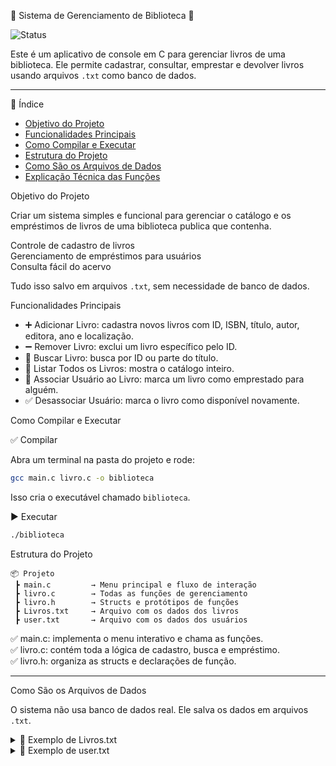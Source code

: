 📖 Sistema de Gerenciamento de Biblioteca 📖

![Status](https://img.shields.io/badge/status-Em%20Desenvolvimento-yellow)

Este é um aplicativo de console em C para gerenciar livros de uma biblioteca. Ele permite cadastrar, consultar, emprestar e devolver livros usando arquivos `.txt` como banco de dados.

--------------------------------------------------------------------------------------------------------------------------
📑 Índice

- [ Objetivo do Projeto](#-objetivo-do-projeto)
- [ Funcionalidades Principais](#️-funcionalidades-principais)
- [ Como Compilar e Executar](#-como-compilar-e-executar)
- [ Estrutura do Projeto](#️-estrutura-do-projeto)
- [ Como São os Arquivos de Dados](#️-como-são-os-arquivos-de-dados)
- [ Explicação Técnica das Funções](#️-explicação-técnica-das-funções)

Objetivo do Projeto

Criar um sistema simples e funcional para gerenciar o catálogo e os empréstimos de livros de uma biblioteca publica que contenha.

 Controle de cadastro de livros  
 Gerenciamento de empréstimos para usuários  
 Consulta fácil do acervo  

Tudo isso salvo em arquivos `.txt`, sem necessidade de banco de dados.


Funcionalidades Principais

- ➕ Adicionar Livro: cadastra novos livros com ID, ISBN, título, autor, editora, ano e localização.
- ➖ Remover Livro: exclui um livro específico pelo ID.
- 🔎 Buscar Livro: busca por ID ou parte do título.
- 📓 Listar Todos os Livros: mostra o catálogo inteiro.
- 🧍 Associar Usuário ao Livro: marca um livro como emprestado para alguém.
- ✅ Desassociar Usuário: marca o livro como disponível novamente.

Como Compilar e Executar

✅ Compilar

Abra um terminal na pasta do projeto e rode:

```bash
gcc main.c livro.c -o biblioteca
```

Isso cria o executável chamado `biblioteca`.

▶️ Executar

```bash
./biblioteca
```


Estrutura do Projeto

```
📦 Projeto
 ┣ main.c         → Menu principal e fluxo de interação
 ┣ livro.c        → Todas as funções de gerenciamento
 ┣ livro.h        → Structs e protótipos de funções
 ┣ Livros.txt     → Arquivo com os dados dos livros
 ┣ user.txt       → Arquivo com os dados dos usuários
```

✅ main.c: implementa o menu interativo e chama as funções.  
✅ livro.c: contém toda a lógica de cadastro, busca e empréstimo.  
✅ livro.h: organiza as structs e declarações de função.

--------------------------------------------------------------------------------------------------------------------------

Como São os Arquivos de Dados

O sistema não usa banco de dados real. Ele salva os dados em arquivos `.txt`.

<details>
<summary>📖 Exemplo de Livros.txt</summary>
ID;ISBN;Titulo;Autor;Editora;Ano;Localizacao;Disponivel
1;305447265;Dom Casmurro;Machado de Assis;Editora Ática;1899;1;sim
<details>
<summary>📌 Lista de Livros Cadastrados</summary>

1;305447265;Dom Casmurro;Machado de Assis;Editora Ática;1899;1;sim

2;342559946;O Pequeno Príncipe;Antoine de Saint-Exupéry;Agir;1943;2;sim

3;364615694;1984;George Orwell;Companhia das Letras;1949;3;Nao - Emprestado para: Joao Silva

4;347803112;A Revolução dos Bichos;George Orwell;Companhia das Letras;1945;4;sim

5;312634559;Capitães da Areia;Jorge Amado;Companhia das Letras;1937;5;sim---

 Ambos são arquivos simples com dados separados por ponto e vírgula (`;`).
</details>

✅ Campo **Disponivel**:
✅ `Sim` → disponível para empréstimo.
⛔ `Nao - Emprestado para: Nome do Usuário` → está emprestado.
</details>

<details>
<summary>👤 Exemplo de user.txt</summary>

```
ID;Nome;Documento
1;Joao Silva;123456789
2;Maria Souza;987654321
3;Carlos Lima;111222333
</details>

 Ambos são arquivos simples com dados separados por ponto e vírgula (`;`).


Explicação Técnica das Funções

<details>
<summary>📌 Adicionar Livro</summary>

- Verifica se já existe um livro com o mesmo ID para evitar duplicidade.
- Solicita dados como ISBN, título, autor, editora, ano e localização.
- Grava o registro no `Livros.txt` em modo de append (`a`).
</details>

<details>
<summary>📌 Remover Livro</summary>

- Abre `Livros.txt` para leitura e `temp.txt` para escrita.
- Copia todas as linhas exceto a que contém o ID a ser removido.
- Substitui `Livros.txt` pelo `temp.txt`.
</details>

<details>
<summary>📌 Listar Livros</summary>

- Abre `Livros.txt`.
- Lê linha por linha usando `fgets` e formata com `sscanf`.
- Exibe os dados no terminal.
</details>

<details>
<summary>📌 Buscar por ID ou Título</summary>

✅ ID:
- Usuário digita o código.
- Percorre o arquivo até encontrar.

✅ Título:
- Usuário digita parte do título.
- Usa `strstr` para achar correspondências parciais.
</details>

<details>
<summary>📌 Associar Usuário ao Livro (Empréstimo)</summary>

- Verifica se o usuário existe em `user.txt`.
- Marca o livro como emprestado com o nome do usuário.
- Atualiza `Livros.txt`.
</details>

<details>
<summary>📌 Desassociar Usuário (Devolução)</summary>

- Solicita o ID do livro.
- Marca o campo `Disponivel` como `Sim`.
- Atualiza `Livros.txt`.
</details>
